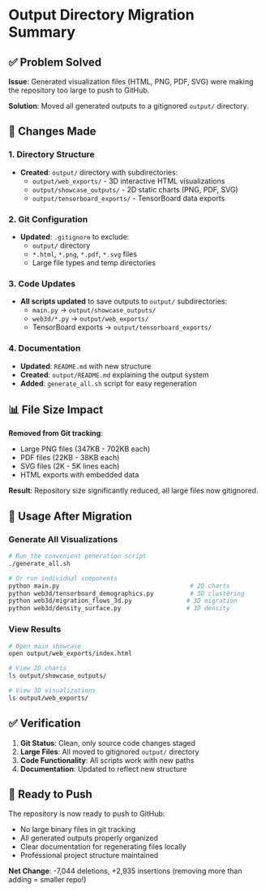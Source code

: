# Output Directory Migration Summary

## ✅ Problem Solved

**Issue**: Generated visualization files (HTML, PNG, PDF, SVG) were making the repository too large to push to GitHub.

**Solution**: Moved all generated outputs to a gitignored `output/` directory.

## 🔄 Changes Made

### 1. Directory Structure
- **Created**: `output/` directory with subdirectories:
  - `output/web_exports/` - 3D interactive HTML visualizations
  - `output/showcase_outputs/` - 2D static charts (PNG, PDF, SVG)
  - `output/tensorboard_exports/` - TensorBoard data exports

### 2. Git Configuration
- **Updated**: `.gitignore` to exclude:
  - `output/` directory
  - `*.html`, `*.png`, `*.pdf`, `*.svg` files
  - Large file types and temp directories

### 3. Code Updates
- **All scripts updated** to save outputs to `output/` subdirectories:
  - `main.py` → `output/showcase_outputs/`
  - `web3d/*.py` → `output/web_exports/`
  - TensorBoard exports → `output/tensorboard_exports/`

### 4. Documentation
- **Updated**: `README.md` with new structure
- **Created**: `output/README.md` explaining the output system
- **Added**: `generate_all.sh` script for easy regeneration

## 📊 File Size Impact

**Removed from Git tracking**:
- Large PNG files (347KB - 702KB each)
- PDF files (22KB - 38KB each)  
- SVG files (2K - 5K lines each)
- HTML exports with embedded data

**Result**: Repository size significantly reduced, all large files now gitignored.

## 🚀 Usage After Migration

### Generate All Visualizations
```bash
# Run the convenient generation script
./generate_all.sh

# Or run individual components
python main.py                                    # 2D charts
python web3d/tensorboard_demographics.py          # 3D clustering
python web3d/migration_flows_3d.py               # 3D migration
python web3d/density_surface.py                  # 3D density
```

### View Results
```bash
# Open main showcase
open output/web_exports/index.html

# View 2D charts
ls output/showcase_outputs/

# View 3D visualizations
ls output/web_exports/
```

## ✅ Verification

1. **Git Status**: Clean, only source code changes staged
2. **Large Files**: All moved to gitignored `output/` directory  
3. **Code Functionality**: All scripts work with new paths
4. **Documentation**: Updated to reflect new structure

## 🎯 Ready to Push

The repository is now ready to push to GitHub:
- No large binary files in git tracking
- All generated outputs properly organized
- Clear documentation for regenerating files locally
- Professional project structure maintained

**Net Change**: -7,044 deletions, +2,935 insertions (removing more than adding = smaller repo!)
